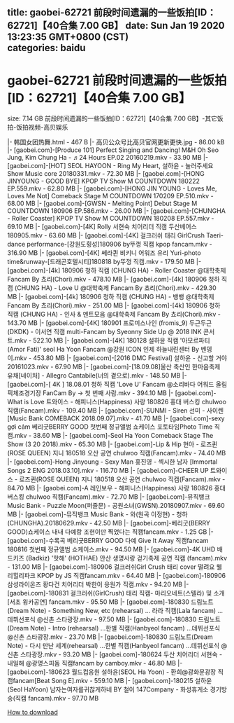 
title: gaobei-62721 前段时间遗漏的一些饭拍[ID：62721]【40合集 7.00 GB】
date: Sun Jan 19 2020 13:23:35 GMT+0800 (CST)    
categories: baidu
---

# gaobei-62721 前段时间遗漏的一些饭拍[ID：62721]【40合集 7.00 GB】
size: 7.14 GB
 前段时间遗漏的一些饭拍[ID：62721]【40合集 7.00 GB】-其它饭拍-饭拍视频-高贝娱乐
 
|- 韩国女团热舞.html - 467 B
|- 高贝公众号比高贝官网更新更快.jpg - 86.00 kB
|- [gaobei.com]-[Produce 101] Perfect Singing and Dancing! M&H Oh Seo Jung, Kim Chung Ha - ♬24 Hours EP.02 20160219.mkv - 33.90 MB
|- [gaobei.com]-[HOT] SEOL HAYOON - Ring My Heart, 설하윤 - 눌러주세요 Show Music core 20180331.mkv - 72.30 MB
|- [gaobei.com]-[HONG JINYOUNG - GOOD BYE] KPOP TV Show   M COUNTDOWN 180222 EP.559.mkv - 62.80 MB
|- [gaobei.com]-[HONG JIN YOUNG - Loves Me, Loves Me Not] Comeback Stage   M COUNTDOWN 170209 EP.510.mkv - 68.00 MB
|- [gaobei.com]-[GWSN - Melting Point] Debut Stage   M COUNTDOWN 180906 EP.586.mkv - 26.00 MB
|- [gaobei.com]-[CHUNGHA - Roller Coaster] KPOP TV Show   M COUNTDOWN 180208 EP.557.mkv - 69.10 MB
|- [gaobei.com]-[4K] Rolly 서현숙 치어리더 직캠 두산베어스 180905.mkv - 63.60 MB
|- [gaobei.com]-[4K] 걸크러쉬 태리 GirlCrush Taeri-dance performance-[강원도횡성]180906 by뚜껑 직캠 kpop fancam.mkv - 316.90 MB
|- [gaobei.com]-[4K] 쎄라퀸 비키니 어워즈 유리 Yuri-photo time&runway-[드래곤호텔시티]180818 by뚜껑 직캠.mkv - 179.50 MB
|- [gaobei.com]-[4k] 180906 청하 직캠 (CHUNG HA) - Roller Coaster @대학축제  Fancam By 쵸리(Chori).mkv - 478.10 MB
|- [gaobei.com]-[4k] 180906 청하 직캠 (CHUNG HA) - Love U @대학축제  Fancam By 쵸리(Chori).mkv - 429.30 MB
|- [gaobei.com]-[4k] 180906 청하 직캠 (CHUNG HA) - 뱅뱅 @대학축제  Fancam By 쵸리(Chori).mkv - 251.00 MB
|- [gaobei.com]-[4k] 180906 청하 직캠 (CHUNG HA) - 인사 & 멘트모음 @대학축제  Fancam By 쵸리(Chori).mkv - 143.70 MB
|- [gaobei.com]-[4K] 180901 프로미스나인 (fromis_9) 두근두근 (DKDK) - 이서연 직캠 multi-Fancam by Syeonny Side Up @ 2018 INK 콘서트.mkv - 522.10 MB
|- [gaobei.com]-[4K] 180128 설하윤 직캠 '아모르파티(Amor Fati)' seol Ha Yoon Fancam @강원 ICON 인제 하늘내린센터 By 벤뎅이.mkv - 453.80 MB
|- [gaobei.com]-[2016 DMC Festival] 설하윤 - 신고할 거야 20161023.mkv - 67.90 MB
|- [gaobei.com]-[18.09.08]울산 축산인 한마음축제 유채[네이처] - Allegro Cantabile(너의 곁으로).mkv - 148.50 MB
|- [gaobei.com]-[ 4K ] 18.08.01 청하 직캠 'Love U' Fancam @소리바다 어워드 올림픽체조경기장   FanCam By → 첫 번째 사람.mkv - 394.10 MB
|- [gaobei.com]-What is Love   트와이스 - 해피니스(Happiness) 사랑 180826 홍대 버스킹 chulwoo 직캠(Fancam).mkv - 109.40 MB
|- [gaobei.com]-SUNMI - Siren   선미 - 사이렌 [Music Bank COMEBACK   2018.09.07].mkv - 41.70 MB
|- [gaobei.com]-sexy gợi cảm 베리굿BERRY GOOD 첫번째 정규앨범 쇼케이스 포토타임Photo Time 직캠.mkv - 38.60 MB
|- [gaobei.com]-Seol Ha Yoon Comeback Stage The Show (3 20 2018).mkv - 65.30 MB
|- [gaobei.com]-Lip & Hip   현아 - 로즈퀸(ROSE QUEEN) 지니 180518 오산 공연 chulwoo 직캠(Fancam).mkv - 74.40 MB
|- [gaobei.com]-Hong Jinyoung - Sexy Man   홍진영 - 섹시한 남자 [Immortal Songs 2  ENG  2018.03.10].mkv - 116.70 MB
|- [gaobei.com]-CHEER UP   트와이스 - 로즈퀸(ROSE QUEEN) 지니 180518 오산 공연 chulwoo 직캠(Fancam).mkv - 84.70 MB
|- [gaobei.com]-A   레인보우 - 해피니스(Happiness) 사랑 180826 홍대 버스킹 chulwoo 직캠(Fancam).mkv - 72.70 MB
|- [gaobei.com]-뮤직뱅크 Music Bank - Puzzle Moon(퍼즐문) - 공원소녀(GWSN).20180907.mkv - 69.60 MB
|- [gaobei.com]-뮤직뱅크 Music Bank - 와(원곡 이정현) - 청하(CHUNGHA).20180629.mkv - 42.50 MB
|- [gaobei.com]-베리굿(BERRY GOOD)쇼케이스 내내 다예랑 조현이만 찍었다는 직캠fancam.mkv - 1.25 GB
|- [gaobei.com]-수록곡 베리굿BERRY GOOD 다예 Give It Away 직캠fancam 180816 첫번째 정규앨범 쇼케이스.mkv - 94.50 MB
|- [gaobei.com]-4K UHD 배드키즈 (Badkiz) '핫해' (HOTHAE) 안산 생명사랑 걷기축제 공연 직캠 (fancam).mkv - 131.00 MB
|- [gaobei.com]-180906 걸크러쉬Girl Crush 태리 cover 떨려요 웰리힐리파크 KPOP by JS 직캠fancam.mkv - 64.40 MB
|- [gaobei.com]-180906 삼성라이온즈 황다건 치어리더 박한이 응원가 직캠.mkv - 94.20 MB
|- [gaobei.com]-180831 걸크러쉬(GirlCrush) 태리 직캠- 마리오네트(스텔라) 및 소개 [서초 윙카공연] fancam.mkv - 95.50 MB
|- [gaobei.com]-180830 드림노트(Dream Note) - Something New, etc (rehearsal) ... 라라 직캠(Lala fancam) ...데뷔선포식 @신촌 스타광장.mkv - 97.50 MB
|- [gaobei.com]-180830 드림노트(Dream Note) - Intro (rehearsal) ...한별 직캠(Hanbyeol fancam) ...데뷔선포식 @신촌 스타광장.mkv - 23.70 MB
|- [gaobei.com]-180830 드림노트(Dream Note) - 다시 만난 세계(rehearsal) ...한별 직캠(Hanbyeol fancam) ...데뷔선포식 @신촌 스타광장.mkv - 93.20 MB
|- [gaobei.com]-180624 두산 치어리더 서현숙 - 내일해 @광명스피돔 직캠fancam by camboy.mkv - 46.80 MB
|- [gaobei.com]-180623 월드컵응원 설하윤(SEOL Ha Yoon) - 환희@광화문광장 직캠fancam[Beat Song E].mkv - 559.10 MB
|- [gaobei.com]-180215 설하윤 (Seol HaYoon) 남자는여자를귀찮게하네 BY 철이 147Company - 화성휴게소 경기방송(직캠 fancam).mkv - 97.70 MB

[How to download](https://bpcam.bemobtrk.com/go/2ceec3aa-1ca2-46d6-b9ff-aaa5c184517c?jno=83)